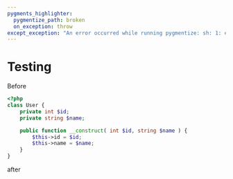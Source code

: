 ```yaml
---
pygments_highlighter:
  pygmentize_path: broken
  on_exception: throw
except_exception: "An error occurred while running pygmentize: sh: 1: exec: broken: not found"
---
```


# Testing

Before

```php
<?php
class User {
	private int $id;
	private string $name;

	public function __construct( int $id, string $name ) {
		$this->id = $id;
		$this->name = $name;
	}
}
```

after
